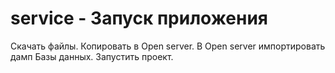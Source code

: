 # service - Запуск приложения
Скачать файлы.
Копировать в Open server.
В Open server импортировать дамп Базы данных.
Запустить проект.
